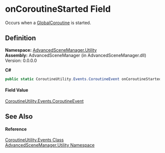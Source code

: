 # onCoroutineStarted Field


Occurs when a <a href="T_AdvancedSceneManager_Utility_GlobalCoroutine.md">GlobalCoroutine</a> is started.



## Definition
**Namespace:** <a href="N_AdvancedSceneManager_Utility.md">AdvancedSceneManager.Utility</a>  
**Assembly:** AdvancedSceneManager (in AdvancedSceneManager.dll) Version: 0.0.0.0

**C#**
``` C#
public static CoroutineUtility.Events.CoroutineEvent onCoroutineStarted
```



#### Field Value
<a href="T_AdvancedSceneManager_Utility_CoroutineUtility_Events_CoroutineEvent.md">CoroutineUtility.Events.CoroutineEvent</a>

## See Also


#### Reference
<a href="T_AdvancedSceneManager_Utility_CoroutineUtility_Events.md">CoroutineUtility.Events Class</a>  
<a href="N_AdvancedSceneManager_Utility.md">AdvancedSceneManager.Utility Namespace</a>  
